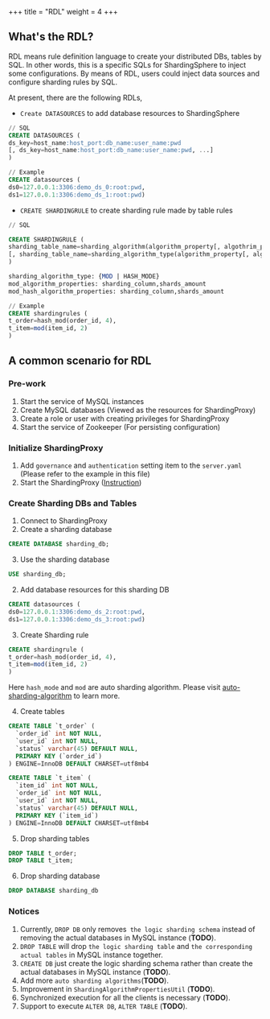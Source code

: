 +++
title = "RDL"
weight = 4
+++

## What's the RDL?
RDL means rule definition language to create your distributed DBs, tables by SQL. In other words, this is a specific SQLs for ShardingSphere to inject some configurations.
By means of RDL, users could inject data sources and configure sharding rules by SQL.

At present, there are the following RDLs,
- `Create DATASOURCES` to add database resources to ShardingSphere

```sql
// SQL
CREATE DATASOURCES (
ds_key=host_name:host_port:db_name:user_name:pwd
[, ds_key=host_name:host_port:db_name:user_name:pwd, ...]
)

// Example
CREATE datasources (
ds0=127.0.0.1:3306:demo_ds_0:root:pwd, 
ds1=127.0.0.1:3306:demo_ds_1:root:pwd)
```
- `CREATE SHARDINGRULE` to create sharding rule made by table rules
```sql
// SQL

CREATE SHARDINGRULE (
sharding_table_name=sharding_algorithm(algorithm_property[, algothrim_property])
[, sharding_table_name=sharding_algorithm_type(algorithm_property[, algothrim_property]), ...]
)

sharding_algorithm_type: {MOD | HASH_MODE} 
mod_algorithm_properties: sharding_column,shards_amount
mod_hash_algorithm_properties: sharding_column,shards_amount

// Example
CREATE shardingrules (
t_order=hash_mod(order_id, 4), 
t_item=mod(item_id, 2)
)
```

## A common scenario for RDL

### Pre-work
1. Start the service of MySQL instances 
2. Create MySQL databases (Viewed as the resources for ShardingProxy)
3. Create a role or user with creating privileges for ShardingProxy
4. Start the service of Zookeeper (For persisting configuration)

### Initialize ShardingProxy
1. Add `governance` and `authentication` setting item to the `server.yaml`  (Please refer to the example in this file)
2. Start the ShardingProxy ([Instruction](/en/quick-start/shardingsphere-proxy-quick-start/))

### Create Sharding DBs and Tables
1. Connect to ShardingProxy
2. Create a sharding database

```SQL
CREATE DATABASE sharding_db;
```

3. Use the sharding database

```SQL
USE sharding_db;
```

2. Add database resources for this sharding DB

```SQL
CREATE datasources (
ds0=127.0.0.1:3306:demo_ds_2:root:pwd, 
ds1=127.0.0.1:3306:demo_ds_3:root:pwd)
```

3. Create Sharding rule

```SQL
CREATE shardingrule (
t_order=hash_mod(order_id, 4), 
t_item=mod(item_id, 2)
)
```

Here `hash_mode` and `mod` are auto sharding algorithm. Please visit [auto-sharding-algorithm](/en/user-manual/shardingsphere-jdbc/configuration/built-in-algorithm/sharding/) to learn more.

4. Create tables 

```SQL
CREATE TABLE `t_order` (
  `order_id` int NOT NULL,
  `user_id` int NOT NULL,
  `status` varchar(45) DEFAULT NULL,
  PRIMARY KEY (`order_id`)
) ENGINE=InnoDB DEFAULT CHARSET=utf8mb4

CREATE TABLE `t_item` (
  `item_id` int NOT NULL,
  `order_id` int NOT NULL,
  `user_id` int NOT NULL,
  `status` varchar(45) DEFAULT NULL,
  PRIMARY KEY (`item_id`)
) ENGINE=InnoDB DEFAULT CHARSET=utf8mb4
```

5. Drop sharding tables

```SQL
DROP TABLE t_order;
DROP TABLE t_item;
```

6. Drop sharding database

```SQL
DROP DATABASE sharding_db
```

### Notices
1. Currently, `DROP DB` only removes` the logic sharding schema` instead of removing the actual databases in MySQL instance (**TODO**).
2. `DROP TABLE` will drop `the logic sharding table` and `the corresponding actual tables` in MySQL instance together.
3. `CREATE DB` just create the logic sharding schema rather than create the actual databases in MySQL instance (**TODO**).
4. Add more `auto sharding algorithms`(**TODO**).
5. Improvement in `ShardingAlgorithmPropertiesUtil` (**TODO**).
6. Synchronized execution for all the clients is necessary (**TODO**).
7. Support to execute `ALTER DB`, `ALTER TABLE` (**TODO**).
